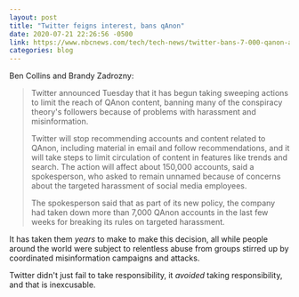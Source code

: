 ```yaml
---
layout: post
title: "Twitter feigns interest, bans qAnon"
date: 2020-07-21 22:26:56 -0500
link: https://www.nbcnews.com/tech/tech-news/twitter-bans-7-000-qanon-accounts-limits-150-000-others-n1234541
categories: blog
---
```

Ben Collins and Brandy Zadrozny:

>Twitter announced Tuesday that it has begun taking sweeping actions to limit the reach of QAnon content, banning many of the conspiracy theory's followers because of problems with harassment and misinformation.
>
>Twitter will stop recommending accounts and content related to QAnon, including material in email and follow recommendations, and it will take steps to limit circulation of content in features like trends and search. The action will affect about 150,000 accounts, said a spokesperson, who asked to remain unnamed because of concerns about the targeted harassment of social media employees.
>
>The spokesperson said that as part of its new policy, the company had taken down more than 7,000 QAnon accounts in the last few weeks for breaking its rules on targeted harassment.

It has taken them *years* to make to make this decision, all while people around the world were subject to relentless abuse from groups stirred up by coordinated misinformation campaigns and attacks.

Twitter didn't just fail to take responsibility, it *avoided* taking responsibility, and that is inexcusable.
